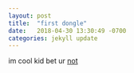```yaml
---
layout: post
title:  "first dongle"
date:   2018-04-30 13:30:49 -0700
categories: jekyll update
---
```

im cool kid bet ur [not][link-to-ham]

[link-to-ham]: https://www.peta.org/wp-content/uploads/2014/04/Honeybaked-Ham-Sad-Pig-Demo.jpg

